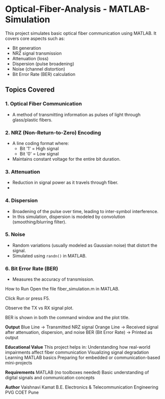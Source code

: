 # Optical-Fiber-Analysis - MATLAB-Simulation

This project simulates basic optical fiber communication using MATLAB. It covers core aspects such as:

- Bit generation
- NRZ signal transmission
- Attenuation (loss)
- Dispersion (pulse broadening)
- Noise (channel distortion)
- Bit Error Rate (BER) calculation

## Topics Covered

### 1. Optical Fiber Communication
- A method of transmitting information as pulses of light through glass/plastic fibers.

### 2. NRZ (Non-Return-to-Zero) Encoding
- A line coding format where:
  - Bit '1' = High signal
  - Bit '0' = Low signal
- Maintains constant voltage for the entire bit duration.

### 3. Attenuation
- Reduction in signal power as it travels through fiber.
- 
### 4. Dispersion
- Broadening of the pulse over time, leading to inter-symbol interference.
- In this simulation, dispersion is modeled by convolution (smoothing/blurring filter).

### 5. Noise
- Random variations (usually modeled as Gaussian noise) that distort the signal.
- Simulated using `randn()` in MATLAB.

### 6. Bit Error Rate (BER)
- Measures the accuracy of transmission.

 How to Run
Open the file fiber_simulation.m in MATLAB.

Click Run or press F5.

Observe the TX vs RX signal plot.

BER is shown in both the command window and the plot title.

**Output**
Blue Line → Transmitted NRZ signal
Orange Line → Received signal after attenuation, dispersion, and noise
BER (Bit Error Rate) → Printed as output

**Educational Value**
This project helps in:
Understanding how real-world impairments affect fiber communication
Visualizing signal degradation
Learning MATLAB basics
Preparing for embedded or communication-based mini-projects

**Requirements**
MATLAB (no toolboxes needed)
Basic understanding of digital signals and communication concepts

**Author**
Vaishnavi Kamat
B.E. Electronics & Telecommunication Engineering
PVG COET Pune

